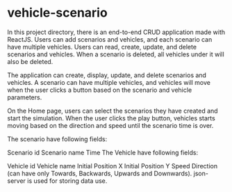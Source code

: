 # vehicle-scenario
In this project directory, there is an end-to-end CRUD application made with ReactJS. Users can add scenarios and vehicles, and each scenario can have multiple vehicles. Users can read, create, update, and delete scenarios and vehicles. When a scenario is deleted, all vehicles under it will also be deleted.

The application can create, display, update, and delete scenarios and vehicles. A scenario can have multiple vehicles, and vehicles will move when the user clicks a button based on the scenario and vehicle parameters.

On the Home page, users can select the scenarios they have created and start the simulation. When the user clicks the play button, vehicles starts moving based on the direction and speed until the scenario time is over.

The scenario have following fields:

Scenario id
Scenario name
Time
The Vehicle have following fields:

Vehicle id
Vehicle name
Initial Position X
Initial Position Y
Speed
Direction (can have only Towards, Backwards, Upwards and Downwards).
json-server is used for storing data use.
